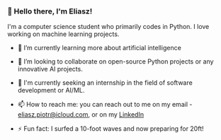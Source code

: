 ### 👋 Hello there, I'm Eliasz!

I'm a computer science student who primarily codes in Python. I love working on machine learning projects.

- 🌱 I’m currently learning more about artificial intelligence

- 👯 I’m looking to collaborate on open-source Python projects or any innovative AI projects.

- 🤔 I'm currently seeking an internship in the field of software development or AI/ML.

- 📫 How to reach me: you can reach out to me on my email - eliasz.piotr@icloud.com, or on my [LinkedIn](https://www.linkedin.com/in/piotr-eliasz-b21330256/)

- ⚡️ Fun fact: I surfed a 10-foot waves and now preparing for 20ft!


